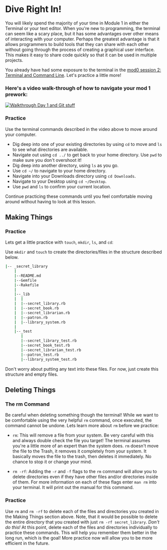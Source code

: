# Dive Right In!

You will likely spend the majority of your time in Module 1 in either the Terminal or your text editor. When you're new to programming, the terminal can seem like a scary place, but it has some advantages over other means of interacting with your computer. Perhaps the greatest advantage is that it allows programmers to build tools that they can share with each other without going through the process of creating a graphical user interface. This makes it easy to share code quickly so that it can be used in multiple projects.

You already have had some exposure to the terminal in the [mod0 session 2: Terminal and Command Line](http://mod0.turing.io/session2/#terminal-and-command-line). Let's practice a little more!

### Here's a video walk-through of how to navigate your mod 1 prework:

[![Walkthrough Day 1 and Git stuff](/images/backend-prework-day-one-thumb.jpg)](https://youtu.be/HYAzk6L63ek "Video Walkthrough for Day 1 & Git Stuff")

### Practice

Use the terminal commands described in the video above to move around your computer.

* Dig deep into one of your existing directories by using `cd` to move and `ls` to see what directories are available.
* Navigate out using `cd ../` to get back to your home directory. Use `pwd` to make sure you don't overshoot it!
* Dig deep into another directory, using `ls` as you go.
* Use `cd ~/` to navigate to your home directory.
* Navigate into your Downloads directory using `cd Downloads`.
* Navigate to your Desktop using `cd ~/Desktop`.
* Use `pwd` and `ls` to confirm your current location.

Continue practicing these commands until you feel comfortable moving around without having to look at this lesson.

## Making Things

### Practice

Lets get a little practice with `touch`, `mkdir`, `ls`, and `cd`:

Use `mkdir` and `touch` to create the directories/files in the structure described below.

```sh
|-- _secret_library
    |
    |--README.md
    |--Gemfile
    |--Rakefile
    |
    |--_lib
    |  |
    |  |--secret_library.rb
    |  |--secret_book.rb
    |  |--secret_librarian.rb
    |  |--patron.rb
    |  |--library_system.rb
    |
    |--_test
       |
       |--secret_library_test.rb
       |--secret_book_test.rb
       |--secret_librarian_test.rb
       |--patron_test.rb
       |--library_system_test.rb
```     

Don't worry about putting any text into these files. For now, just create this structure and empty files.

## Deleting Things

### The rm Command

Be careful when deleting something though the terminal! While we want to be comfortable using the very helpful `rm` command, once executed, the command cannot be undone. Lets learn more about `rm` before we practice:

* `rm`: This will remove a file from your system. Be very careful with this and always double check the file you target! The terminal assumes you're a little more of an expert than the system does. `rm` doesn't move the file to the Trash, it removes it completely from your system. It basically moves the file to the trash, then deletes it immediately. No chance to stop it or change your mind.

* `rm -rf`: Adding the `-r` and `-f` flags to the `rm` command will allow you to delete directories even if they have other files and/or directories inside of them. For more information on each of these flags enter `man rm` into your terminal. It will print out the manual for this command.

### Practice

Use `rm` and `rm -rf` to delete each of the files and directories you created in the Making Things section above. Note, that it would be possible to delete the entire directory that you created with just `rm -rf secret_library`. *Don't do this!* At this point, delete each of the files and directories individually to practice these commands. This will help you remember them better in the long run, which is the goal! More practice now will allow you to be more efficient in the future.
